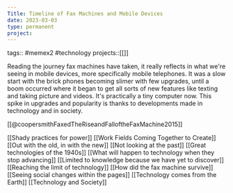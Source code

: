 ```yaml
---
Title: Timeline of Fax Machines and Mobile Devices
date: 2023-03-03
type: permanent
project:
---
```


tags::  #memex2 #technology 
projects::[[]]

Reading the journey fax machines have taken, it really reflects in what we're seeing in mobile devices, more specifically mobile telephones. It was a slow start with the brick phones becoming slimer with few upgrades, until a boom occurred where it began to get all sorts of new features like texting and taking picture and videos. It's practically a tiny computer now. This spike in upgrades and popularity is thanks to developments made in technology and in society.

[[@coopersmithFaxedTheRiseandFalloftheFaxMachine2015]]

[[Shady practices for power]]
[[Work Fields Coming Together to Create]]
[[Out with the old, in with the new]]
[[Not looking at the past]]
[[Great technologies of the 1940s]]
[[What will happen to technology when they stop advancing]]
[[Limited to knowledge because we have yet to discover]]
[[Reaching the limit of technology]]
[[How did the fax machine survive]]
[[Seeing social changes within the pages]]
[[Technology comes from the Earth]]
[[Technology and Society]]